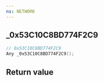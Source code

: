 ```yaml
---
ns: NETWORK
---
```

## _0x53C10C8BD774F2C9

```c
// 0x53C10C8BD774F2C9
Any _0x53C10C8BD774F2C9();
```


## Return value
